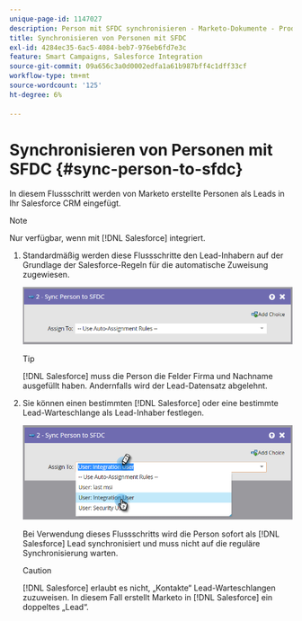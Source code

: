 ```yaml
---
unique-page-id: 1147027
description: Person mit SFDC synchronisieren - Marketo-Dokumente - Produktdokumentation
title: Synchronisieren von Personen mit SFDC
exl-id: 4284ec35-6ac5-4084-beb7-976eb6fd7e3c
feature: Smart Campaigns, Salesforce Integration
source-git-commit: 09a656c3a0d0002edfa1a61b987bff4c1dff33cf
workflow-type: tm+mt
source-wordcount: '125'
ht-degree: 6%

---
```


# Synchronisieren von Personen mit SFDC {#sync-person-to-sfdc}

In diesem Flussschritt werden von Marketo erstellte Personen als Leads in Ihr Salesforce CRM eingefügt.

>[!NOTE]
>
>Nur verfügbar, wenn mit [!DNL Salesforce] integriert.

1. Standardmäßig werden diese Flussschritte den Lead-Inhabern auf der Grundlage der Salesforce-Regeln für die automatische Zuweisung zugewiesen.

   ![](assets/sync-person-to-sfdc-1.png)

   >[!TIP]
   >
   >[!DNL Salesforce] muss die Person die Felder Firma und Nachname ausgefüllt haben. Andernfalls wird der Lead-Datensatz abgelehnt.

1. Sie können einen bestimmten [!DNL Salesforce] oder eine bestimmte Lead-Warteschlange als Lead-Inhaber festlegen.

   ![](assets/sync-person-to-sfdc-2.png)

   Bei Verwendung dieses Flussschritts wird die Person sofort als [!DNL Salesforce] Lead synchronisiert und muss nicht auf die reguläre Synchronisierung warten.

   >[!CAUTION]
   >
   >[!DNL Salesforce] erlaubt es nicht, „Kontakte“ Lead-Warteschlangen zuzuweisen. In diesem Fall erstellt Marketo in [!DNL Salesforce] ein doppeltes „Lead“.

